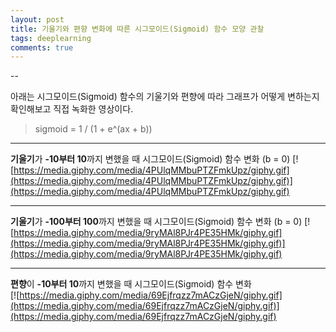```yaml
---
layout: post
title: 기울기와 편향 변화에 따른 시그모이드(Sigmoid) 함수 모양 관찰
tags: deeplearning
comments: true
---
```

  
--
  
아래는 시그모이드(Sigmoid) 함수의 기울기와 편향에 따라 그래프가 어떻게 변하는지 확인해보고 직접 녹화한 영상이다.
  
> sigmoid = 1 / (1 + e^(ax + b))
  
---
   
**기울기**가 **-10부터 10**까지 변했을 때 시그모이드(Sigmoid) 함수 변화 (b = 0)
[![https://media.giphy.com/media/4PUlqMMbuPTZFmkUpz/giphy.gif](https://media.giphy.com/media/4PUlqMMbuPTZFmkUpz/giphy.gif)](https://media.giphy.com/media/4PUlqMMbuPTZFmkUpz/giphy.gif)
  
---

**기울기**가 **-100부터 100**까지 변했을 때 시그모이드(Sigmoid) 함수 변화 (b = 0)
[![https://media.giphy.com/media/9ryMAl8PJr4PE35HMk/giphy.gif](https://media.giphy.com/media/9ryMAl8PJr4PE35HMk/giphy.gif)](https://media.giphy.com/media/9ryMAl8PJr4PE35HMk/giphy.gif)
  
---

**편향**이 **-10부터 10**까지 변했을 때 시그모이드(Sigmoid) 함수 변화  
[![https://media.giphy.com/media/69Ejfrqzz7mACzGjeN/giphy.gif](https://media.giphy.com/media/69Ejfrqzz7mACzGjeN/giphy.gif)](https://media.giphy.com/media/69Ejfrqzz7mACzGjeN/giphy.gif)
  
    